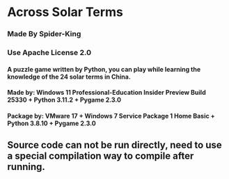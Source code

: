 # Across Solar Terms  
### Made By Spider-King  
### Use Apache License 2.0
#### A puzzle game written by Python, you can play while learning the knowledge of the 24 solar terms in China.
#### Made by: Windows 11 Professional-Education Insider Preview Build 25330 + Python 3.11.2 + Pygame 2.3.0
#### Package by: VMware 17 + Windows 7 Service Package 1 Home Basic + Python 3.8.10 + Pygame 2.3.0

## Source code can not be run directly, need to use a special compilation way to compile after running.
